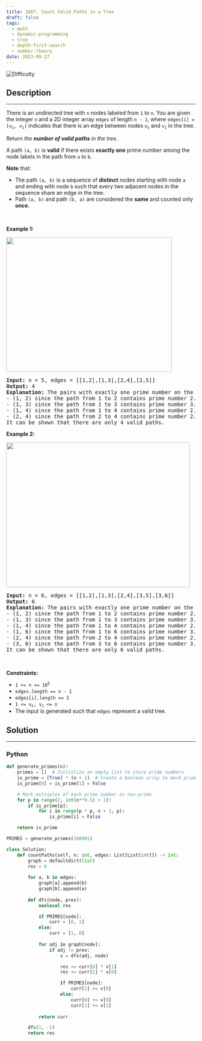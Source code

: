 ```yaml
---
title: 2867. Count Valid Paths in a Tree
draft: false
tags: 
  - math
  - dynamic-programming
  - tree
  - depth-first-search
  - number-theory
date: 2023-09-27
---
```


![Difficulty](https://img.shields.io/badge/Difficulty-Hard-blue.svg)

## Description

---
<p>There is an undirected tree with <code>n</code> nodes labeled from <code>1</code> to <code>n</code>. You are given the integer <code>n</code> and a 2D integer array <code>edges</code> of length <code>n - 1</code>, where <code>edges[i] = [u<sub>i</sub>, v<sub>i</sub>]</code> indicates that there is an edge between nodes <code>u<sub>i</sub></code> and <code>v<sub>i</sub></code> in the tree.</p>

<p>Return <em>the <strong>number of valid paths</strong> in the tree</em>.</p>

<p>A path <code>(a, b)</code> is <strong>valid</strong> if there exists <strong>exactly one</strong> prime number among the node labels in the path from <code>a</code> to <code>b</code>.</p>

<p><strong>Note</strong> that:</p>

<ul>
	<li>The path <code>(a, b)</code> is a sequence of <strong>distinct</strong> nodes starting with node <code>a</code> and ending with node <code>b</code> such that every two adjacent nodes in the sequence share an edge in the tree.</li>
	<li>Path <code>(a, b)</code> and path <code>(b, a)</code> are considered the <strong>same</strong> and counted only <strong>once</strong>.</li>
</ul>

<p>&nbsp;</p>
<p><strong class="example">Example 1:</strong></p>
<img alt="" src="https://assets.leetcode.com/uploads/2023/08/27/example1.png" style="width: 440px; height: 357px;" />
<pre>
<strong>Input:</strong> n = 5, edges = [[1,2],[1,3],[2,4],[2,5]]
<strong>Output:</strong> 4
<strong>Explanation:</strong> The pairs with exactly one prime number on the path between them are: 
- (1, 2) since the path from 1 to 2 contains prime number 2. 
- (1, 3) since the path from 1 to 3 contains prime number 3.
- (1, 4) since the path from 1 to 4 contains prime number 2.
- (2, 4) since the path from 2 to 4 contains prime number 2.
It can be shown that there are only 4 valid paths.
</pre>

<p><strong class="example">Example 2:</strong></p>
<img alt="" src="https://assets.leetcode.com/uploads/2023/08/27/example2.png" style="width: 488px; height: 384px;" />
<pre>
<strong>Input:</strong> n = 6, edges = [[1,2],[1,3],[2,4],[3,5],[3,6]]
<strong>Output:</strong> 6
<strong>Explanation:</strong> The pairs with exactly one prime number on the path between them are: 
- (1, 2) since the path from 1 to 2 contains prime number 2.
- (1, 3) since the path from 1 to 3 contains prime number 3.
- (1, 4) since the path from 1 to 4 contains prime number 2.
- (1, 6) since the path from 1 to 6 contains prime number 3.
- (2, 4) since the path from 2 to 4 contains prime number 2.
- (3, 6) since the path from 3 to 6 contains prime number 3.
It can be shown that there are only 6 valid paths.
</pre>

<p>&nbsp;</p>
<p><strong>Constraints:</strong></p>

<ul>
	<li><code>1 &lt;= n &lt;= 10<sup>5</sup></code></li>
	<li><code>edges.length == n - 1</code></li>
	<li><code>edges[i].length == 2</code></li>
	<li><code>1 &lt;= u<sub>i</sub>, v<sub>i</sub> &lt;= n</code></li>
	<li>The input is generated such that <code>edges</code> represent a valid tree.</li>
</ul>


## Solution

---
### Python
``` py title='count-valid-paths-in-a-tree'
def generate_primes(n):
    primes = []  # Initialize an empty list to store prime numbers
    is_prime = [True] * (n + 1)  # Create a boolean array to mark prime and non-prime numbers
    is_prime[0] = is_prime[1] = False

    # Mark multiples of each prime number as non-prime
    for p in range(2, int(n**0.5) + 1):
        if is_prime[p]:
            for i in range(p * p, n + 1, p):
                is_prime[i] = False

    return is_prime

PRIMES = generate_primes(100001)

class Solution:
    def countPaths(self, n: int, edges: List[List[int]]) -> int:
        graph = defaultdict(list)
        res = 0
        
        for a, b in edges:
            graph[a].append(b)
            graph[b].append(a)
        
        def dfs(node, prev):
            nonlocal res

            if PRIMES[node]:
                curr = [0, 1]
            else:
                curr = [1, 0]
            
            for adj in graph[node]:
                if adj != prev:
                    v = dfs(adj, node)

                    res += curr[0] * v[1]
                    res += curr[1] * v[0]

                    if PRIMES[node]:
                        curr[1] += v[0]
                    else:
                        curr[0] += v[0]
                        curr[1] += v[1]
            
            return curr

        dfs(1, -1)
        return res

```

